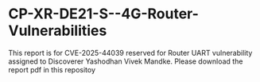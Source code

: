 # CP-XR-DE21-S--4G-Router-Vulnerabilities
This report is for CVE-2025-44039 reserved for Router UART vulnerability assigned to Discoverer Yashodhan Vivek Mandke. Please download the report pdf  in this repositoy

 
